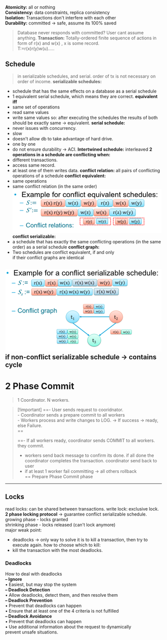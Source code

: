 **Atomicity:** all or nothing  
**Consistency:** data constraints, replica consistency  
**Isolation:** Transactions don't interfere with each other  
**Durability:** committed → safe, assume its 100% saved

> Database never responds with committed? User cant assume anything.
**Transaction:** Totally-ordered finite sequence of actions in form of r(x) and w(x) , x is some record.  
T:=r(x)r(y)w(u).....  
## **Schedule**

> in serializable schedules, and serial. order of tx is not necessary on order of income.
**serializable schedules:**
- schedule that has the same effects on a database as a serial schedule
- 1 equivalent serial schedule, which means they are correct.
**equivalent iff**
- same set of operations
- read same values
- write same values
so: after executing the schedules the results of both should be exactly same → equivalent.
**serial schedule:**
- never issues with concurrency.
- slow
- doesn't allow db to take advantage of hard drive.
- one by one
- do not ensure durability → ACI.
**Intertwined schedule:** interleaved
**2 operations in a schedule are conflicting when:**
- different transactions.
- access same record.
- at least one of them writes data.
**conflict relation:** all pairs of conflicting operations of a schedule
**conflict equivalent:**
- same operations
- same conflict relation (in the same order)
![Untitled 126.png](../../../../attachments/Untitled%20126.png)
**conflict serializable:**
- a schedule that has exactly the same conflicting operations (in the same order) as a serial schedule
**conflict graph:**
- Two schedules are conflict equivalent, if and only  
    if their conflict graphs are identical  
    
![Untitled 1 22.png](../../../../attachments/Untitled%201%2022.png)
if non-conflict serializable schedule → contains cycle
---
# 2 Phase Commit

> 1 Coordinator. N workers.

> [!important] ==- User sends request to cooridnator.<br>- Coordinator sends a prepare commit to all workers<br>- Workers process and write changes to LOG. → If success → ready, else Failure.<br>==
> 
>   
> ==- If all workers ready, coordinator sends COMMIT to all workers. they commit.  
> - workers send back message to confirm its done. if all done the coordinator completes the transaction. coordinator send back to user  
> - if at least 1 worker fail committing → all others rollback  
> ==
Prepare Phase
Commit phase
  
---
  
## Locks
read locks: can be shared between transactions.
write lock: exclusive lock.  
**2 phase locking protocol** -> guarantee conflict serializable schedule.  
growing phase - locks granted  
shrinking phase - locks released (can't lock anymore)  
major weak point:  
- deadlocks -> only way to solve it is to kill a transaction, then try to execute again.
how to choose which to kill:
- kill the transaction with the most deadlocks.
### Deadlocks
How to deal with deadlocks  
**– Ignore**  
• Easiest, but may stop the system  
**– Deadlock Detection**  
• Allow deadlocks, detect them, and then resolve them  
**– Deadlock Prevention**  
• Prevent that deadlocks can happen  
• Ensure that at least one of the 4 criteria is not fulfilled  
**– Deadlock Avoidance**  
• Prevent that deadlocks can happen  
• Use additional information about the request to dynamically  
prevent unsafe situations.